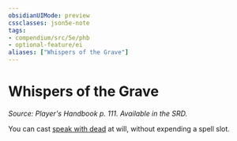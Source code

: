 ```yaml
---
obsidianUIMode: preview
cssclasses: json5e-note
tags:
- compendium/src/5e/phb
- optional-feature/ei
aliases: ["Whispers of the Grave"]
---
```

# Whispers of the Grave
*Source: Player's Handbook p. 111. Available in the SRD.* 

You can cast [speak with dead](../spells/speak-with-dead.md#) at will, without expending a spell slot.